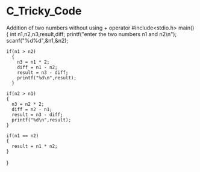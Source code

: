 # C_Tricky_Code
Addition of two numbers without using + operator
#include<stdio.h>
main()
{
    int n1,n2,n3,result,diff;
    printf("enter the two numbers n1 and n2\n");
    scanf("%d%d",&n1,&n2);
    
    if(n1 > n2)
      {
        n3 = n1 * 2;
        diff = n1 - n2;
        result = n3 - diff;
        printf("%d\n",result);
      }
      
    if(n2 > n1)
    {
      n3 = n2 * 2;
      diff = n2 - n1;
      result = n3 - diff;
      printf("%d\n",result);
    }
    
    if(n1 == n2)
    {
      result = n1 * n2;
    }
}
